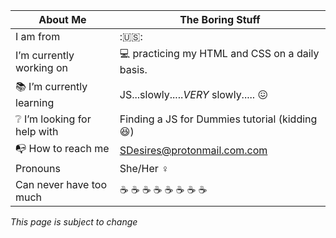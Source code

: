 

<!--
**SDesires/SDesires** is a ✨ _special_ ✨ repository because its `README.md` (this file) appears on your GitHub profile.
-->

About Me | The Boring Stuff
-------- | -------------
I am from | :🇺🇸:
I’m currently working on | 💻 practicing my HTML and CSS on a daily basis.
📚 I’m currently learning | JS...slowly.....*VERY* slowly.....  😖
❔ I’m looking for help with | Finding a JS for Dummies tutorial (kidding 😆)
 📭 How to reach me | [SDesires@protonmail.com.com](mailto:SDesires@protonmail.com)
Pronouns | She/Her ♀️
Can never have too much |  ☕ ☕ ☕ ☕ ☕ ☕ ☕ ☕

*This page is subject to change*
